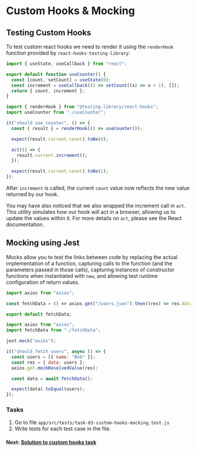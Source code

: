 # Custom Hooks & Mocking

## Testing Custom Hooks

To test custom react hooks we need to render it using the `renderHook` function provided by `react-hooks-testing-library`:

```js
import { useState, useCallback } from "react";

export default function useCounter() {
  const [count, setCount] = useState(0);
  const increment = useCallback(() => setCount((x) => x + 1), []);
  return { count, increment };
}
```

```js
import { renderHook } from "@testing-library/react-hooks";
import useCounter from "./useCounter";

it("should use counter", () => {
  const { result } = renderHook(() => useCounter());

  expect(result.current.count).toBe(0);

  act(() => {
    result.current.increment();
  });

  expect(result.current.count).toBe(1);
});
```

After `increment` is called, the current `count` value now reflects the new value returned by our hook.

You may have also noticed that we also wrapped the increment call in `act`. This utility simulates how our hook will act in a browser, allowing us to update the values within it. For more details on `act`, please see the React documentation.

## Mocking using Jest

Mocks allow you to test the links between code by replacing the actual implementation of a function, capturing calls to the function (and the parameters passed in those calls), capturing instances of constructor functions when instantiated with `new`, and allowing test runtime configuration of return values.

```js
import axios from "axios";

const fetchData = () => axios.get("/users.json").then((res) => res.data);

export default fetchData;
```

```js
import axios from "axios";
import fetchData from "./fetchData";

jest.mock("axios");

it("should fetch users", async () => {
  const users = [{ name: "Bob" }];
  const res = { data: users };
  axios.get.mockResolvedValue(res);

  const data = await fetchData();

  expect(data).toEqual(users);
});
```

### Tasks

1. Go to file `app/src/tests/task-03-custom-hooks-mocking.test.js`
2. Write tests for each test case in the file.

#### Next: [Solution to custom hooks task](./SOLUTION.md)
